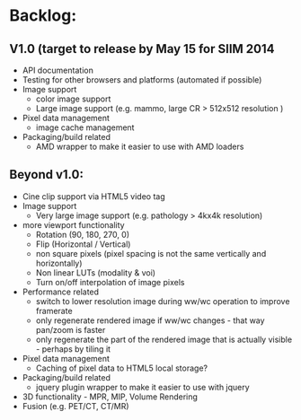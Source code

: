 Backlog:
========

V1.0 (target to release by May 15 for SIIM 2014
------------
 * API documentation
 * Testing for other browsers and platforms (automated if possible)
 * Image support
    * color image support
    * Large image support (e.g. mammo, large CR > 512x512 resolution )
 * Pixel data management
     * image cache management
 * Packaging/build related
     * AMD wrapper to make it easier to use with AMD loaders

Beyond v1.0:
------------
 * Cine clip support via HTML5 video tag
 * Image support
    * Very large image support (e.g. pathology > 4kx4k resolution)
 * more viewport functionality
     * Rotation (90, 180, 270, 0)
     * Flip (Horizontal / Vertical)
     * non square pixels (pixel spacing is not the same vertically and horizontally)
     * Non linear LUTs (modality & voi)
     * Turn on/off interpolation of image pixels
 * Performance related
   * switch to lower resolution image during ww/wc operation to improve framerate
   * only regenerate rendered image if ww/wc changes - that way pan/zoom is faster
   * only regenerate the part of the rendered image that is actually visible - perhaps by tiling it
 * Pixel data management
     * Caching of pixel data to HTML5 local storage?
 * Packaging/build related
     * jquery plugin wrapper to make it easier to use with jquery
  * 3D functionality - MPR, MIP, Volume Rendering
  * Fusion (e.g. PET/CT, CT/MR)
